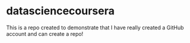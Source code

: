 datasciencecoursera
===================

This is a repo created to demonstrate that I have really created a GitHub account and can create a repo!
